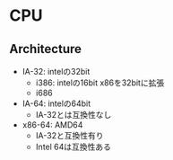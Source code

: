 # CPU

## Architecture

* IA-32: intelの32bit
  * i386: intelの16bit x86を32bitに拡張
  * i686
* IA-64: intelの64bit
  * IA-32とは互換性なし
* x86-64: AMD64
  * IA-32と互換性有り
  * Intel 64は互換性ある
